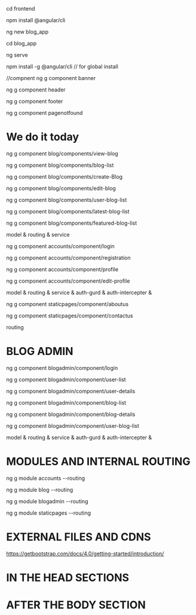 cd frontend

npm install @angular/cli

ng new blog_app

cd blog_app

ng serve

npm install -g @angular/cli // for global install

//compnent
ng g component banner

ng g component header

ng g component footer

ng g component pagenotfound

# We do it today

ng g component blog/components/view-blog

ng g component blog/components/blog-list

ng g component blog/components/create-Blog

ng g component blog/components/edit-blog

ng g component blog/components/user-blog-list

ng g component blog/components/latest-blog-list

ng g component blog/components/featured-blog-list

model & routing & service

ng g component accounts/component/login

ng g component accounts/component/registration

ng g component accounts/component/profile

ng g component accounts/component/edit-profile

model &
routing &
service &
auth-gurd &
auth-intercepter &

ng g component staticpages/component/aboutus

ng g component staticpages/component/contactus

routing

# BLOG ADMIN

ng g component blogadmin/component/login

ng g component blogadmin/component/user-list

ng g component blogadmin/component/user-details

ng g component blogadmin/component/blog-list

ng g component blogadmin/component/blog-details

ng g component blogadmin/component/user-blog-list

model &
routing &
service &
auth-gurd &
auth-intercepter &

# MODULES AND INTERNAL ROUTING

ng g module accounts --routing

ng g module blog --routing

ng g module blogadmin --routing

ng g module staticpages --routing

# EXTERNAL FILES AND CDNS

https://getbootstrap.com/docs/4.0/getting-started/introduction/

# IN THE HEAD SECTIONS

<link rel="stylesheet" href="https://cdn.jsdelivr.net/npm/bootstrap@4.0.0/dist/css/bootstrap.min.css" integrity="sha384-Gn5384xqQ1aoWXA+058RXPxPg6fy4IWvTNh0E263XmFcJlSAwiGgFAW/dAiS6JXm" crossorigin="anonymous">

# AFTER THE BODY SECTION

<script src="https://code.jquery.com/jquery-3.2.1.slim.min.js" integrity="sha384-KJ3o2DKtIkvYIK3UENzmM7KCkRr/rE9/Qpg6aAZGJwFDMVNA/GpGFF93hXpG5KkN" crossorigin="anonymous"></script>
<script src="https://cdn.jsdelivr.net/npm/popper.js@1.12.9/dist/umd/popper.min.js" integrity="sha384-ApNbgh9B+Y1QKtv3Rn7W3mgPxhU9K/ScQsAP7hUibX39j7fakFPskvXusvfa0b4Q" crossorigin="anonymous"></script>
<script src="https://cdn.jsdelivr.net/npm/bootstrap@4.0.0/dist/js/bootstrap.min.js" integrity="sha384-JZR6Spejh4U02d8jOt6vLEHfe/JQGiRRSQQxSfFWpi1MquVdAyjUar5+76PVCmYl" crossorigin="anonymous"></script>
